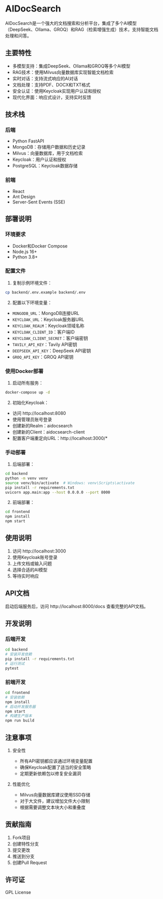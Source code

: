 # AIDocSearch

AIDocSearch是一个强大的文档搜索和分析平台，集成了多个AI模型（DeepSeek、Ollama、GROQ）和RAG（检索增强生成）技术，支持智能文档处理和问答。

## 主要特性

- 多模型支持：集成DeepSeek、Ollama和GROQ等多个AI模型
- RAG技术：使用Milvus向量数据库实现智能文档检索
- 实时对话：支持流式响应的AI对话
- 文档处理：支持PDF、DOCX和TXT格式
- 安全认证：使用Keycloak实现用户认证和授权
- 现代化界面：响应式设计，支持实时反馈

## 技术栈

### 后端
- Python FastAPI
- MongoDB：存储用户数据和历史记录
- Milvus：向量数据库，用于文档检索
- Keycloak：用户认证和授权
- PostgreSQL：Keycloak数据存储

### 前端
- React
- Ant Design
- Server-Sent Events (SSE)

## 部署说明

### 环境要求
- Docker和Docker Compose
- Node.js 16+
- Python 3.8+

### 配置文件
1. 复制示例环境文件：
```bash
cp backend/.env.example backend/.env
```

2. 配置以下环境变量：
- `MONGODB_URL`：MongoDB连接URL
- `KEYCLOAK_URL`：Keycloak服务器URL
- `KEYCLOAK_REALM`：Keycloak领域名称
- `KEYCLOAK_CLIENT_ID`：客户端ID
- `KEYCLOAK_CLIENT_SECRET`：客户端密钥
- `TAVILY_API_KEY`：Tavily API密钥
- `DEEPSEEK_API_KEY`：DeepSeek API密钥
- `GROQ_API_KEY`：GROQ API密钥

### 使用Docker部署

1. 启动所有服务：
```bash
docker-compose up -d
```

2. 初始化Keycloak：
- 访问 http://localhost:8080
- 使用管理员账号登录
- 创建新的Realm：aidocsearch
- 创建新的Client：aidocsearch-client
- 配置客户端重定向URL：http://localhost:3000/*

### 手动部署

1. 后端部署：
```bash
cd backend
python -m venv venv
source venv/bin/activate  # Windows: venv\Scripts\activate
pip install -r requirements.txt
uvicorn app.main:app --host 0.0.0.0 --port 8000
```

2. 前端部署：
```bash
cd frontend
npm install
npm start
```

## 使用说明

1. 访问 http://localhost:3000
2. 使用Keycloak账号登录
3. 上传文档或输入问题
4. 选择合适的AI模型
5. 等待实时响应

## API文档

启动后端服务后，访问 http://localhost:8000/docs 查看完整的API文档。

## 开发说明

### 后端开发
```bash
cd backend
# 安装开发依赖
pip install -r requirements.txt
# 运行测试
pytest
```

### 前端开发
```bash
cd frontend
# 安装依赖
npm install
# 启动开发服务器
npm start
# 构建生产版本
npm run build
```

## 注意事项

1. 安全性
   - 所有API密钥都应该通过环境变量配置
   - 确保Keycloak配置了适当的安全策略
   - 定期更新依赖包以修复安全漏洞

2. 性能优化
   - Milvus向量数据库建议使用SSD存储
   - 对于大文件，建议增加文件大小限制
   - 根据需要调整文本块大小和重叠度

## 贡献指南

1. Fork项目
2. 创建特性分支
3. 提交更改
4. 推送到分支
5. 创建Pull Request

## 许可证

GPL License
